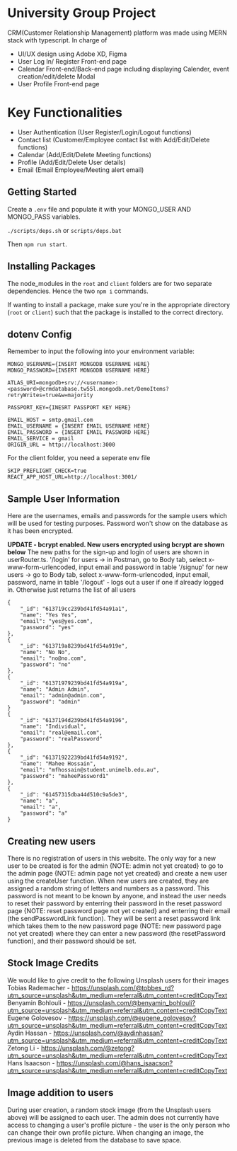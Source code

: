 # University Group Project 

CRM(Customer Relationship Management) platform was made using MERN stack with typescript.
In charge of 
- UI/UX design using Adobe XD, Figma
- User Log In/ Register Front-end page
- Calendar Front-end/Back-end page including displaying Calender, event creation/edit/delete Modal
- User Profile Front-end page 

# Key Functionalities 

- User Authentication (User Register/Login/Logout functions)
- Contact list (Customer/Employee contact list with Add/Edit/Delete functions)
- Calendar (Add/Edit/Delete Meeting functions)
- Profile (Add/Edit/Delete User details)
- Email (Email Employee/Meeting alert email)

## Getting Started

Create a `.env` file and populate it with your MONGO_USER AND MONGO_PASS variables.

`./scripts/deps.sh` or `scripts/deps.bat`

Then `npm run start`.

## Installing Packages

The node_modules in the `root` and `client` folders are for two separate dependencies. Hence the two `npm i` commands.

If wanting to install a package, make sure you're in the appropriate directory (`root` or `client`) such that the package is installed to the correct directory.

## dotenv Config

Remember to input the following into your environment variable:

```
MONGO_USERNAME={INSERT MONGODB USERNAME HERE}
MONGO_PASSWORD={INSERT MONGODB USERNAME HERE}

ATLAS_URI=mongodb+srv://<username>:<password>@crmdatabase.tw55l.mongodb.net/DemoItems?retryWrites=true&w=majority

PASSPORT_KEY={INESRT PASSPORT KEY HERE}

EMAIL_HOST = smtp.gmail.com
EMAIL_USERNAME = {INSERT EMAIL USERNAME HERE}
EMAIL_PASSWORD = {INSERT EMAIL PASSWORD HERE}
EMAIL_SERVICE = gmail
ORIGIN_URL = http://localhost:3000
```

For the client folder, you need a seperate env file

```
SKIP_PREFLIGHT_CHECK=true
REACT_APP_HOST_URL=http://localhost:3001/
```

## Sample User Information

Here are the usernames, emails and passwords for the sample users which will be used for testing purposes. Password won't show on the database as it has been encrypted.

**UPDATE - bcrypt enabled. New users encrypted using bcrypt are shown below**
The new paths for the sign-up and login of users are shown in userRouter.ts.
'/login' for users -> in Postman, go to Body tab, select x-www-form-urlencoded, input email and password in table
'/signup' for new users -> go to Body tab, select x-www-form-urlencoded, input email, password, name in table
'/logout' - logs out a user if one if already logged in. Otherwise just returns the list of all users

```
{
    "_id": "613719cc239bd41fd54a91a1",
    "name": "Yes Yes",
    "email": "yes@yes.com",
    "password": "yes"
},
{
    "_id": "613719a8239bd41fd54a919e",
    "name": "No No",
    "email": "no@no.com",
    "password": "no"
},
{
    "_id": "61371979239bd41fd54a919a",
    "name": "Admin Admin",
    "email": "admin@admin.com",
    "password": "admin"
}
{
    "_id": "6137194d239bd41fd54a9196",
    "name": "Individual",
    "email": "real@email.com",
    "password": "realPassword"
},
{
    "_id": "61371922239bd41fd54a9192",
    "name": "Mahee Hossain",
    "email": "mfhossain@student.unimelb.edu.au",
    "password": "maheePassword1"
},
{
    "_id": "61457315dba44d510c9a5de3",
    "name": "a",
    "email": "a",
    "password": "a"
}
```

## Creating new users

There is no registration of users in this website. The only way for a new user to be created is for the admin {NOTE: admin not yet created} to go to the admin page {NOTE: admin page not yet created} and create a new user using the createUser function.
When new users are created, they are assigned a random string of letters and numbers as a password. This password is not meant to be known by anyone, and instead the user needs to reset their password by enterring their password in the reset password page {NOTE: reset password page not yet created} and enterring their email (the sendPasswordLink function). They will be sent a reset password link which takes them to the new password page (NOTE: new password page not yet created) where they can enter a new password (the resetPassword function), and their password should be set.

## Stock Image Credits

We would like to give credit to the following Unsplash users for their images
Tobias Rademacher - https://unsplash.com/@tobbes_rd?utm_source=unsplash&utm_medium=referral&utm_content=creditCopyText
Benyamin Bohlouli - https://unsplash.com/@benyamin_bohlouli?utm_source=unsplash&utm_medium=referral&utm_content=creditCopyText
Eugene Golovesov - https://unsplash.com/@eugene_golovesov?utm_source=unsplash&utm_medium=referral&utm_content=creditCopyText
Aydin Hassan - https://unsplash.com/@aydinhassan?utm_source=unsplash&utm_medium=referral&utm_content=creditCopyText
Zetong Li - https://unsplash.com/@zetong?utm_source=unsplash&utm_medium=referral&utm_content=creditCopyText
Hans Isaacson - https://unsplash.com/@hans_isaacson?utm_source=unsplash&utm_medium=referral&utm_content=creditCopyText

## Image addition to users

During user creation, a random stock image (from the Unsplash users above) will be assigned to each user. The admin does not currently have access to changing a user's profile picture - the user is the only person who can change their own profile picture. When changing an image, the previous image is deleted from the database to save space.
